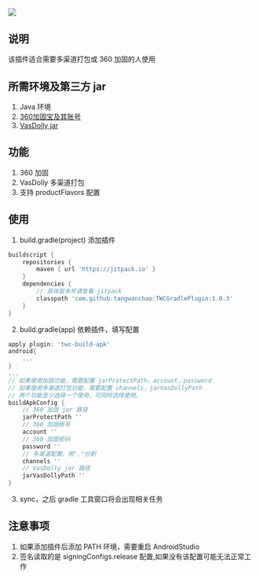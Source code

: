 [![](https://jitpack.io/v/tangwanchao/TWCGradlePlugin.svg)](https://jitpack.io/#tangwanchao/TWCGradlePlugin)
---


## 说明

该插件适合需要多渠道打包或 360 加固的人使用

## 所需环境及第三方 jar
1. Java 环境
2. [360加固宝及其账号](https://jiagu.360.cn/#/global/index)
3. [VasDolly jar](https://github.com/Tencent/VasDolly)

## 功能
1. 360 加固   
2. VasDolly 多渠道打包
3. 支持 productFlavors 配置

## 使用

1. build.gradle(project) 添加插件
```groovy
buildscript {
    repositories {
        maven { url 'https://jitpack.io' }
    }
    dependencies {
        // 具体版本号请查看 jitpack
        classpath 'com.github.tangwanchao:TWCGradlePlugin:1.0.3'
    }
}
```
2. build.gradle(app) 依赖插件，填写配置
```groovy
apply plugin: 'twc-build-apk'
android{
    ...
}
...
// 如果使用加固功能，需要配置 jarProtectPath，account，password
// 如果使用多渠道打包功能，需要配置 channels，jarVasDollyPath
// 两个功能至少选择一个使用，可同时选择使用。
buildApkConfig {
    // 360 加固 jar 路径
    jarProtectPath ''
    // 360 加固账号
    account ''
    // 360 加固密码
    password ''
    // 多渠道配置，用","分割
    channels ''
    // VasDolly jar 路径
    jarVasDollyPath ''
}
```
3. sync，之后 gradle 工具窗口将会出现相关任务

## 注意事项

1. 如果添加插件后添加 PATH 环境，需要重启 AndroidStudio   
2. 签名读取的是 signingConfigs.release 配置,如果没有该配置可能无法正常工作